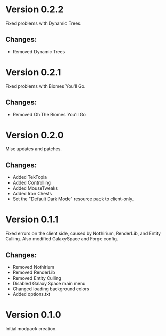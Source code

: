 # Version 0.2.2

Fixed problems with Dynamic Trees.

## Changes:

- Removed Dynamic Trees

# Version 0.2.1

Fixed problems with Biomes You'll Go.

## Changes:

- Removed Oh The Biomes You'll Go

# Version 0.2.0

Misc updates and patches.

## Changes:

- Added TekTopia
- Added Controlling
- Added MouseTweaks
- Added Iron Chests
- Set the "Default Dark Mode" resource pack to client-only.

# Version 0.1.1

Fixed errors on the client side, caused by Nothirium, RenderLib, and Entity Culling.
Also modified GalaxySpace and Forge config.

## Changes:

- Removed Nothirium
- Removed RenderLib
- Removed Entity Culling
- Disabled Galaxy Space main menu
- Changed loading background colors
- Added options.txt

# Version 0.1.0

Initial modpack creation.
